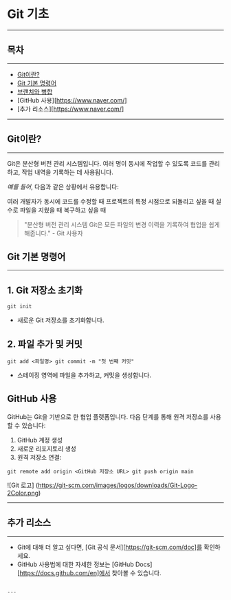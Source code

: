 # Git 기초

---

## 목차

---

- [Git이란?](https://www.naver.com/)
- [Git 기본 명령어](https://www.naver.com/)
- [브랜치와 병합](https://www.naver.com/)
- [GitHub 사용][https://www.naver.com/]
- [추가 리소스][https://www.naver.com/]

---

## Git이란?

---

Git은 분산형 버전 관리 시스템입니다. 여러 명이 동시에 작업할 수 있도록 코드를 관리하고, 작업 내역을 기록하는 데 사용됩니다.

_예를 들어_, 다음과 같은 상황에서 유용합니다:

여러 개발자가 동시에 코드를 수정할 때
프로젝트의 특정 시점으로 되돌리고 싶을 때
실수로 파일을 지웠을 때 복구하고 싶을 때

> "분산형 버전 관리 시스템 Git은 모든 파일의 변경 이력을 기록하여 협업을 쉽게 해줍니다." - Git 사용자

## Git 기본 명령어

---

## 1. Git 저장소 초기화

`git init`

- 새로운 Git 저장소를 초기화합니다.

## 2. 파일 추가 및 커밋

`git add <파일명>
git commit -m "첫 번째 커밋" `

- 스테이징 영역에 파일을 추가하고, 커밋을 생성합니다.

## GitHub 사용

GitHub는 Git을 기반으로 한 협업 플랫폼입니다. 다음 단계를 통해 원격 저장소를 사용할 수 있습니다:

1. GitHub 계정 생성
2. 새로운 리포지토리 생성
3. 원격 저장소 연결:

`git remote add origin <GitHub 저장소 URL>
git push origin main`

![Git 로고]
(https://git-scm.com/images/logos/downloads/Git-Logo-2Color.png)

---

## 추가 리소스

---

- Git에 대해 더 알고 싶다면, [Git 공식 문서][https://git-scm.com/doc]를 확인하세요.
- GitHub 사용법에 대한 자세한 정보는 [GitHub Docs][https://docs.github.com/en]에서 찾아볼 수 있습니다.

```

---
```
